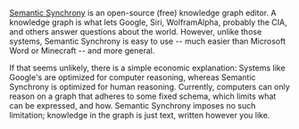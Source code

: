 
[Semantic Synchrony](https://github.com/synchrony/smsn/wiki) is an open-source (free) knowledge graph editor. A knowledge graph is what lets Google, Siri, WolframAlpha, probably the CIA, and others answer questions about the world. However, unlike those systems, Semantic Synchrony is easy to use -- much easier than Microsoft Word or Minecraft -- and more general.

If that seems unlikely, there is a simple economic explanation: Systems like Google's are optimized for computer reasoning, whereas Semantic Synchrony is optimized for human reasoning. Currently, computers can only reason on a graph that adheres to some fixed schema, which limits what can be expressed, and how. Semantic Synchrony imposes no such limitation; knowledge in the graph is just text, written however you like.
